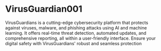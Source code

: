 # VirusGuardian001
VirusGuardians is a cutting-edge cybersecurity platform that protects against viruses, malware, and phishing attacks using AI and machine learning. It offers real-time threat detection, automated updates, and comprehensive reporting, all within a user-friendly interface. Ensure your digital safety with VirusGuardians' robust and seamless protection
